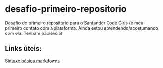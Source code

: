 # desafio-primeiro-repositorio
Desafio do primeiro repositório para o Santander Code Girls (e meu primeiro contato com a plataforma. Ainda estou aprendendo/acostumando com ela. Tenham paciência)

## Links úteis:
[Sintaxe básica markdowns](https://www.markdownguide.org/basic-syntax/)
